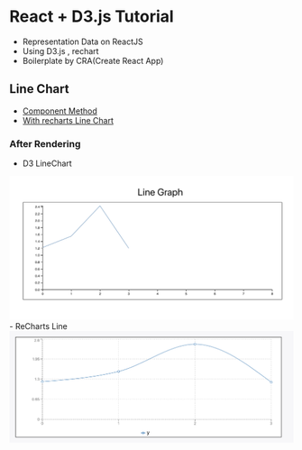 # React + D3.js Tutorial
- Representation Data on ReactJS 
- Using D3.js , rechart
- Boilerplate by CRA(Create React App)

## Line Chart 
- [Component Method](src/LineChart/Component.jsx)
- [With recharts Line Chart](src/LineChart/reChart.jsx)

### After Rendering 
- D3 LineChart

<img src='./image/LineChart.png'>
- ReCharts Line

<img src='./image/LineChart_reChart.png'>